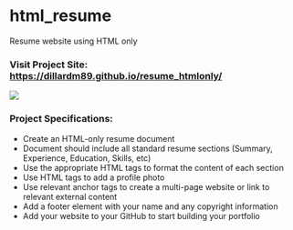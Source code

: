 # html_resume
Resume website using HTML only

### Visit Project Site: https://dillardm89.github.io/resume_htmlonly/

![](https://media.giphy.com/media/v1.Y2lkPTc5MGI3NjExaTlkNGtibDV3MHV2ZDN2NnA0eWp2d2o1d2R5c3dxc24weDZhNGJ5biZlcD12MV9pbnRlcm5hbF9naWZfYnlfaWQmY3Q9Zw/39jLRB9avpaB7yQrp2/giphy.gif)

### Project Specifications:

- Create an HTML-only resume document
- Document should include all standard resume sections (Summary, Experience, Education, Skills, etc)
- Use the appropriate HTML tags to format the content of each section
- Use HTML tags to add a profile photo
- Use relevant anchor tags to create a multi-page website or link to relevant external content
- Add a footer element with your name and any copyright information
- Add your website to your GitHub to start building your portfolio
